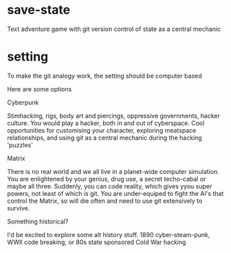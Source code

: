 save-state
==========

Text adventure game with git version control of state as a central mechanic


setting
=======

To make the git analogy work, the setting should be computer based

Here are some options

Cyberpunk

Stimhacking, rigs, body art and piercings, oppressive governments, hacker culture. You would play a hacker, both in and out of cyberspace. Cool opportunities for customising your character, exploring meatspace relationships, and using git as a central mechanic during the hacking 'puzzles'

Matrix

There is no real world and we all live in a planet-wide computer simulation. You are enlightened by your genius, drug use, a secret techo-cabal or maybe all three. Suddenly, you can code reality, which gives yyou super powers, not least of which is git. You are under-equiped to fight the AI's that control the Matrix, so will die often  and need to use git extensively to survive.

Something historical?

I'd be excited to explore some alt history stuff. 1890 cyber-steam-punk, WWII code breaking, or 80s state sponsored Cold War hacking

